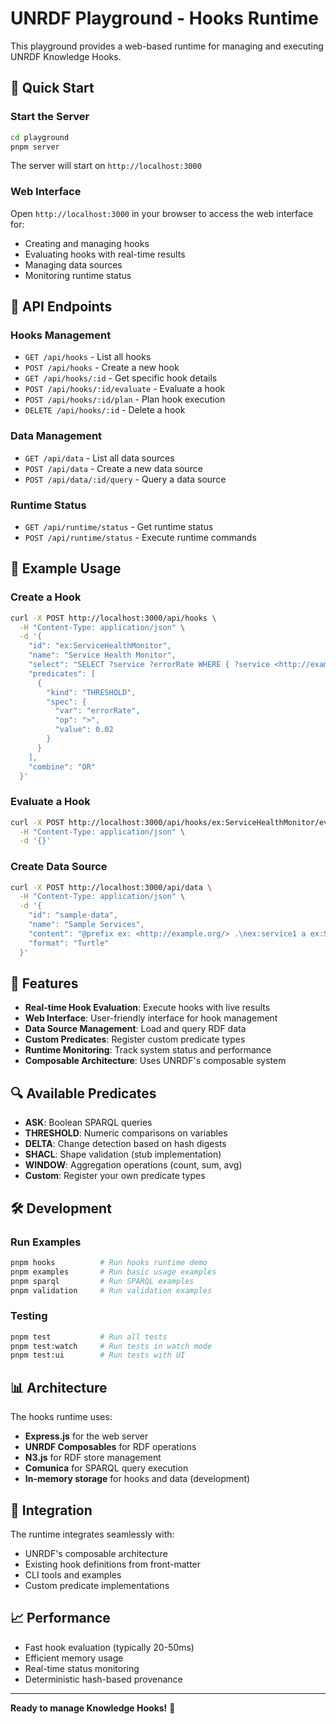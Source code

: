 # UNRDF Playground - Hooks Runtime

This playground provides a web-based runtime for managing and executing UNRDF Knowledge Hooks.

## 🚀 Quick Start

### Start the Server
```bash
cd playground
pnpm server
```

The server will start on `http://localhost:3000`

### Web Interface
Open `http://localhost:3000` in your browser to access the web interface for:
- Creating and managing hooks
- Evaluating hooks with real-time results
- Managing data sources
- Monitoring runtime status

## 🔧 API Endpoints

### Hooks Management
- `GET /api/hooks` - List all hooks
- `POST /api/hooks` - Create a new hook
- `GET /api/hooks/:id` - Get specific hook details
- `POST /api/hooks/:id/evaluate` - Evaluate a hook
- `POST /api/hooks/:id/plan` - Plan hook execution
- `DELETE /api/hooks/:id` - Delete a hook

### Data Management
- `GET /api/data` - List all data sources
- `POST /api/data` - Create a new data source
- `POST /api/data/:id/query` - Query a data source

### Runtime Status
- `GET /api/runtime/status` - Get runtime status
- `POST /api/runtime/status` - Execute runtime commands

## 📝 Example Usage

### Create a Hook
```bash
curl -X POST http://localhost:3000/api/hooks \
  -H "Content-Type: application/json" \
  -d '{
    "id": "ex:ServiceHealthMonitor",
    "name": "Service Health Monitor",
    "select": "SELECT ?service ?errorRate WHERE { ?service <http://example.org/errorRate> ?errorRate }",
    "predicates": [
      {
        "kind": "THRESHOLD",
        "spec": {
          "var": "errorRate",
          "op": ">",
          "value": 0.02
        }
      }
    ],
    "combine": "OR"
  }'
```

### Evaluate a Hook
```bash
curl -X POST http://localhost:3000/api/hooks/ex:ServiceHealthMonitor/evaluate \
  -H "Content-Type: application/json" \
  -d '{}'
```

### Create Data Source
```bash
curl -X POST http://localhost:3000/api/data \
  -H "Content-Type: application/json" \
  -d '{
    "id": "sample-data",
    "name": "Sample Services",
    "content": "@prefix ex: <http://example.org/> .\nex:service1 a ex:Service ;\n  ex:errorRate 0.05 .",
    "format": "Turtle"
  }'
```

## 🎯 Features

- **Real-time Hook Evaluation**: Execute hooks with live results
- **Web Interface**: User-friendly interface for hook management
- **Data Source Management**: Load and query RDF data
- **Custom Predicates**: Register custom predicate types
- **Runtime Monitoring**: Track system status and performance
- **Composable Architecture**: Uses UNRDF's composable system

## 🔍 Available Predicates

- **ASK**: Boolean SPARQL queries
- **THRESHOLD**: Numeric comparisons on variables
- **DELTA**: Change detection based on hash digests
- **SHACL**: Shape validation (stub implementation)
- **WINDOW**: Aggregation operations (count, sum, avg)
- **Custom**: Register your own predicate types

## 🛠️ Development

### Run Examples
```bash
pnpm hooks          # Run hooks runtime demo
pnpm examples       # Run basic usage examples
pnpm sparql         # Run SPARQL examples
pnpm validation     # Run validation examples
```

### Testing
```bash
pnpm test           # Run all tests
pnpm test:watch     # Run tests in watch mode
pnpm test:ui        # Run tests with UI
```

## 📊 Architecture

The hooks runtime uses:
- **Express.js** for the web server
- **UNRDF Composables** for RDF operations
- **N3.js** for RDF store management
- **Comunica** for SPARQL query execution
- **In-memory storage** for hooks and data (development)

## 🔗 Integration

The runtime integrates seamlessly with:
- UNRDF's composable architecture
- Existing hook definitions from front-matter
- CLI tools and examples
- Custom predicate implementations

## 📈 Performance

- Fast hook evaluation (typically 20-50ms)
- Efficient memory usage
- Real-time status monitoring
- Deterministic hash-based provenance

---

**Ready to manage Knowledge Hooks!** 🎉